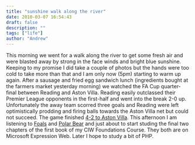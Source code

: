 ```yaml
---
title: "sunshine walk along the river"
date: 2010-03-07 16:54:43
draft: false
description: ""
tags: ["life"]
author: "Andrew"
---
```


This morning we went for a walk along the river to get some fresh air and were blasted away by strong in the face winds and bright blue sunshine. Keeping to my promise I did take a couple of photos but the hands were too cold to take more than that and I am only now (5pm) starting to warm up again. After a sausage and fried egg sandwich lunch (ingredients bought at the farmers market yesterday morning) we watched the FA Cup quarter-final between Reading and Aston Villa. Reading easily outclassed their Premier League opponents in the first-half and went into the break 2-0 up. Unfortunately the away team scorred three goals and Reading were left optimistically prodding and firing balls towards the Aston Villa net but could not succeed. The game finished [4-2 to Aston Villa](http://news.bbc.co.uk/sport1/hi/football/fa_cup/8549646.stm "BBC review of the Reading Aston Villa Game (external)"). This afternoon I am listening to [Foals](http://www.myspace.com/foals "foals myspace site (external)") and [Polar Bear](http://www.myspace.com/sebastianrochford "polar bear myspace site (external)") and just about to start studing the final two chapters of the first book of my CIW Foundations Course. They both are on Microsoft Expression Web. Later I hope to study a bit of PHP.
